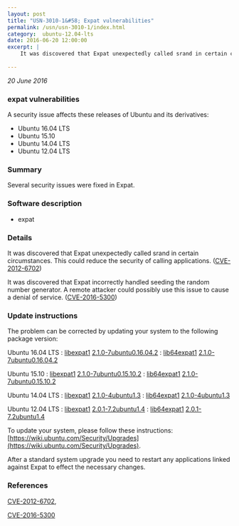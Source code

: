 ```yaml
---
layout: post
title: "USN-3010-1&#58; Expat vulnerabilities"
permalink: /usn/usn-3010-1/index.html
category:  ubuntu-12.04-lts
date: 2016-06-20 12:00:00
excerpt: |
    It was discovered that Expat unexpectedly called srand in certain circumstances. This could reduce the security of calling applications. ([CVE-2012-6702](http://people.ubuntu.com/~ubuntu-security/cve/CVE-2012-6702))
    
--- 
```

 
 

*20 June 2016*

### expat vulnerabilities

A security issue affects these releases of Ubuntu and its derivatives:

* Ubuntu 16.04 LTS
* Ubuntu 15.10
* Ubuntu 14.04 LTS
* Ubuntu 12.04 LTS

### Summary

Several security issues were fixed in Expat. 

### Software description

* expat 

### Details

It was discovered that Expat unexpectedly called srand in certain circumstances. This could reduce the security of calling applications. ([CVE-2012-6702](http://people.ubuntu.com/~ubuntu-security/cve/CVE-2012-6702))

It was discovered that Expat incorrectly handled seeding the random number generator. A remote attacker could possibly use this issue to cause a denial of service. ([CVE-2016-5300](http://people.ubuntu.com/~ubuntu-security/cve/CVE-2016-5300)) 

### Update instructions

The problem can be corrected by updating your system to the following package version:

Ubuntu 16.04 LTS
 : [libexpat1](https://launchpad.net/ubuntu/+source/expat) <span> [2.1.0-7ubuntu0.16.04.2](https://launchpad.net/ubuntu/+source/expat/2.1.0-7ubuntu0.16.04.2) </span> 
 : [lib64expat1](https://launchpad.net/ubuntu/+source/expat) <span> [2.1.0-7ubuntu0.16.04.2](https://launchpad.net/ubuntu/+source/expat/2.1.0-7ubuntu0.16.04.2) </span> 

Ubuntu 15.10
 : [libexpat1](https://launchpad.net/ubuntu/+source/expat) <span> [2.1.0-7ubuntu0.15.10.2](https://launchpad.net/ubuntu/+source/expat/2.1.0-7ubuntu0.15.10.2) </span> 
 : [lib64expat1](https://launchpad.net/ubuntu/+source/expat) <span> [2.1.0-7ubuntu0.15.10.2](https://launchpad.net/ubuntu/+source/expat/2.1.0-7ubuntu0.15.10.2) </span> 

Ubuntu 14.04 LTS
 : [libexpat1](https://launchpad.net/ubuntu/+source/expat) <span> [2.1.0-4ubuntu1.3](https://launchpad.net/ubuntu/+source/expat/2.1.0-4ubuntu1.3) </span> 
 : [lib64expat1](https://launchpad.net/ubuntu/+source/expat) <span> [2.1.0-4ubuntu1.3](https://launchpad.net/ubuntu/+source/expat/2.1.0-4ubuntu1.3) </span> 

Ubuntu 12.04 LTS
 : [libexpat1](https://launchpad.net/ubuntu/+source/expat) <span> [2.0.1-7.2ubuntu1.4](https://launchpad.net/ubuntu/+source/expat/2.0.1-7.2ubuntu1.4) </span> 
 : [lib64expat1](https://launchpad.net/ubuntu/+source/expat) <span> [2.0.1-7.2ubuntu1.4](https://launchpad.net/ubuntu/+source/expat/2.0.1-7.2ubuntu1.4) </span> 

To update your system, please follow these instructions: [https://wiki.ubuntu.com/Security/Upgrades](https://wiki.ubuntu.com/Security/Upgrades).

After a standard system upgrade you need to restart any applications linked against Expat to effect the necessary changes. 

### References

 
 [CVE-2012-6702](http://people.ubuntu.com/~ubuntu-security/cve/CVE-2012-6702), 

 [CVE-2016-5300](http://people.ubuntu.com/~ubuntu-security/cve/CVE-2016-5300)
 

